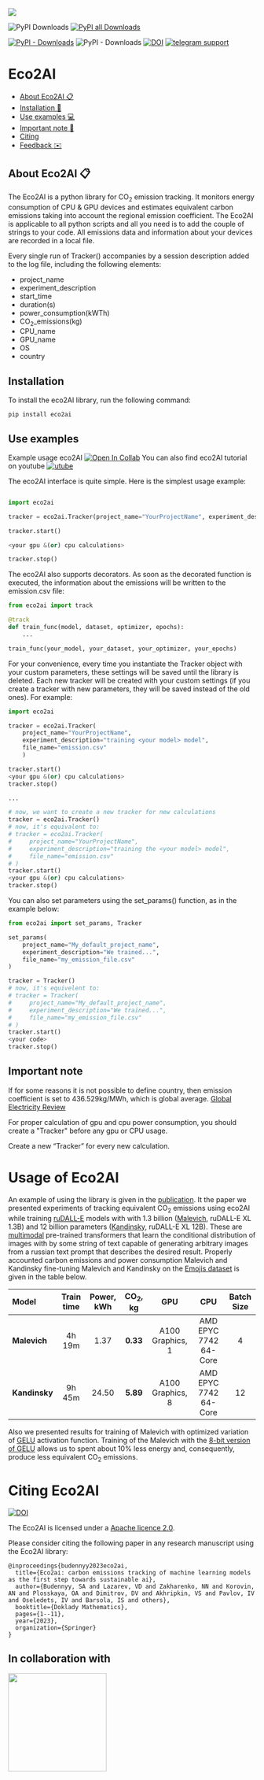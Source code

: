 <img src=https://github.com/sb-ai-lab/Eco2AI/blob/main/images/photo_2022-06-14_13-02-37.jpg />


![PyPI Downloads](https://img.shields.io/pypi/dm/eco2ai?color=brightgreen&label=PyPI%20downloads&logo=pypi&logoColor=yellow)
[![PyPI all Downloads](https://img.shields.io/badge/All%20PyPI%20downloads-look%20in%20Colab-brightgreen)](https://colab.research.google.com/drive/1UoSHPRUHbg5B1U2x8p_ACo21X9N6n1im?authuser=1)


[![PyPI - Downloads](https://img.shields.io/badge/%20PyPI%20-link%20for%20download-brightgreen)](https://pypi.org/project/eco2ai/)
![PyPI - Downloads](https://img.shields.io/pypi/v/eco2ai?color=bright-green&label=PyPI&logo=pypi&logoColor=yellow)
[![DOI](https://img.shields.io/badge/DOI-eco2AI%20article-brightgreen)](https://link.springer.com/article/10.1134/S1064562422060230)
[![telegram support](https://img.shields.io/twitter/url?label=eco2ai%20support&logo=telegram&style=social&url=https%3A%2F%2Ft.me%2F%2BjsaoAgioprQ4Zjk6)](https://t.me/eco2ai)

# Eco2AI

+ [About Eco2AI :clipboard:](#1)
+ [Installation :wrench:](#2)
+ [Use examples :computer:](#3)
+ [Important note :blue_book:](#4)
+ [Citing](#5)
+ [Feedback :envelope:](#6) 





## About Eco2AI :clipboard: <a name="1"></a> 
The Eco2AI is a python library for CO<sub>2</sub> emission tracking. It monitors energy consumption of CPU & GPU devices and estimates equivalent carbon emissions taking into account the regional emission coefficient. 
The Eco2AI is applicable to all python scripts and all you need is to add the couple of strings to your code. All emissions data and information about your devices are recorded in a local file. 

Every single run of Tracker() accompanies by a session description added to the log file, including the following elements:
                              

+ project_name
+ experiment_description
+ start_time
+ duration(s)
+ power_consumption(kWTh)
+ CO<sub>2</sub>_emissions(kg)
+ CPU_name
+ GPU_name
+ OS
+ country

##  Installation <a name="2"></a> 
To install the eco2AI library, run the following command:

```
pip install eco2ai
```

## Use examples <a name="3"></a> 

Example usage eco2AI [![Open In Collab](https://colab.research.google.com/assets/colab-badge.svg)](https://colab.research.google.com/drive/1hn0DQiKHeyXwvOOR3UEXaGsD6DqVm6b7?authuser=1)
You can also find eco2AI tutorial on youtube [![utube](https://img.shields.io/youtube/views/-fegQpA2gPg?label=eco2AI&style=social)](https://www.youtube.com/watch?v=-fegQpA2gPg&ab_channel=AIRIInstitute)

The eco2AI interface is quite simple. Here is the simplest usage example:

```python

import eco2ai

tracker = eco2ai.Tracker(project_name="YourProjectName", experiment_description="training the <your model> model")

tracker.start()

<your gpu &(or) cpu calculations>

tracker.stop()
```

The eco2AI also supports decorators. As soon as the decorated function is executed, the information about the emissions will be written to the emission.csv file:

```python
from eco2ai import track

@track
def train_func(model, dataset, optimizer, epochs):
    ...

train_func(your_model, your_dataset, your_optimizer, your_epochs)
```

For your convenience, every time you instantiate the Tracker object with your custom parameters, these settings will be saved until the library is deleted. Each new tracker will be created with your custom settings (if you create a tracker with new parameters, they will be saved instead of the old ones). For example:

```python
import eco2ai

tracker = eco2ai.Tracker(
    project_name="YourProjectName", 
    experiment_description="training <your model> model",
    file_name="emission.csv"
    )

tracker.start()
<your gpu &(or) cpu calculations>
tracker.stop()

...

# now, we want to create a new tracker for new calculations
tracker = eco2ai.Tracker()
# now, it's equivalent to:
# tracker = eco2ai.Tracker(
#     project_name="YourProjectName", 
#     experiment_description="training the <your model> model",
#     file_name="emission.csv"
# )
tracker.start()
<your gpu &(or) cpu calculations>
tracker.stop()

```

You can also set parameters using the set_params() function, as in the example below:

```python
from eco2ai import set_params, Tracker

set_params(
    project_name="My_default_project_name",
    experiment_description="We trained...",
    file_name="my_emission_file.csv"
)

tracker = Tracker()
# now, it's equivelent to:
# tracker = Tracker(
#     project_name="My_default_project_name",
#     experiment_description="We trained...",
#     file_name="my_emission_file.csv"
# )
tracker.start()
<your code>
tracker.stop()
```



<!-- There is [sber_emission_tracker_guide.ipynb](https://github.com/vladimir-laz/AIRIEmisisonTracker/blob/704ff88468f6ad403d69a63738888e1a3c41f59b/guide/sber_emission_tracker_guide.ipynb)  - useful jupyter notebook with more examples and notes. We highly recommend to check it out beforehand. -->
## Important note <a name="4"></a> 

If for some reasons it is not possible to define country, then emission coefficient is set to 436.529kg/MWh, which is global average.
[Global Electricity Review](https://ember-climate.org/insights/research/global-electricity-review-2022/#supporting-material-downloads)

For proper calculation of gpu and cpu power consumption, you should create a "Tracker" before any gpu or CPU usage.

Create a new “Tracker” for every new calculation.

# Usage of Eco2AI

An example of using the library is given in the [publication](https://arxiv.org/abs/2208.00406). It the paper we presented experiments of tracking equivalent CO<sub>2</sub> emissions using eco2AI while training [ruDALL-E](https://github.com/sberbank-ai/ru-dalle) models with with 1.3 billion ([Malevich](https://habr.com/ru/company/sberbank/blog/589673/), ruDALL-E XL 1.3B) and 12 billion parameters ([Kandinsky](https://github.com/sberbank-ai/ru-dalle), ruDALL-E XL 12B). These are [multimodal](https://arxiv.org/abs/2202.10435) pre-trained transformers that learn the conditional distribution of images with by some string of text capable of generating arbitrary images from a russian text prompt that describes the desired result.
Properly accounted carbon emissions and power consumption Malevich and Kandinsky fine-tuning Malevich and Kandinsky on the [Emojis dataset](https://arxiv.org/abs/2112.02448) is given in the table below.
   
   | **Model** | **Train time** | **Power, kWh** | **CO<sub>2</sub>, kg** | **GPU** | **CPU** | **Batch Size** |
   |:----------|:-------------:|:------:| :-----: |:-----:|:------:|:------:|
   | **Malevich**| 4h 19m | 1.37 | **0.33** | A100 Graphics, 1 | AMD EPYC 7742 64-Core | 4 |
   | **Kandinsky** | 9h 45m | 24.50 | **5.89** | A100 Graphics, 8 | AMD EPYC 7742 64-Core | 12 |

Also we presented results for training of Malevich with optimized variation of [GELU](https://arxiv.org/abs/1606.08415) activation function. Training of the Malevich with the [8-bit version of GELU](https://arxiv.org/abs/2110.02861) allows us to spent about 10\% less energy and, consequently, produce less equivalent CO<sub>2</sub> emissions.

# Citing Eco2AI
[![DOI](https://img.shields.io/badge/DOI-eco2AI%20article-brightgreen)](https://link.springer.com/article/10.1134/S1064562422060230)

The Eco2AI is licensed under a [Apache licence 2.0](https://www.apache.org/licenses/LICENSE-2.0).

Please consider citing the following paper in any research manuscript using the Eco2AI library:

```
@inproceedings{budennyy2023eco2ai,
  title={Eco2ai: carbon emissions tracking of machine learning models as the first step towards sustainable ai},
  author={Budennyy, SA and Lazarev, VD and Zakharenko, NN and Korovin, AN and Plosskaya, OA and Dimitrov, DV and Akhripkin, VS and Pavlov, IV and Oseledets, IV and Barsola, IS and others},
  booktitle={Doklady Mathematics},
  pages={1--11},
  year={2023},
  organization={Springer}
}
```

## In collaboration with
[<img src="https://github.com/sb-ai-lab/Eco2AI/blob/main/images/AIRI%20-%20Full%20logo%20(2).png" width="200"/>](https://airi.net/)

